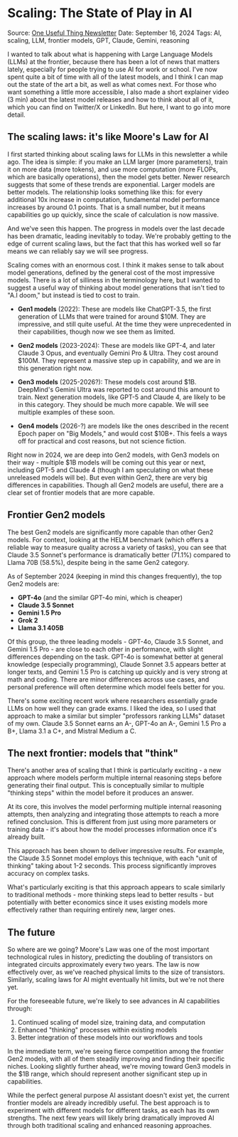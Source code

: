 # Scaling: The State of Play in AI

Source: [One Useful Thing Newsletter](https://www.oneusefulthing.org/p/scaling-the-state-of-play-in-ai)
Date: September 16, 2024
Tags: AI, scaling, LLM, frontier models, GPT, Claude, Gemini, reasoning

I wanted to talk about what is happening with Large Language Models (LLMs) at the frontier, because there has been a lot of news that matters lately, especially for people trying to use AI for work or school. I've now spent quite a bit of time with all of the latest models, and I think I can map out the state of the art a bit, as well as what comes next. For those who want something a little more accessible, I also made a short explainer video (3 min) about the latest model releases and how to think about all of it, which you can find on Twitter/X or LinkedIn. But here, I want to go into more detail.

## The scaling laws: it's like Moore's Law for AI

I first started thinking about scaling laws for LLMs in this newsletter a while ago. The idea is simple: if you make an LLM larger (more parameters), train it on more data (more tokens), and use more computation (more FLOPs, which are basically operations), then the model gets better. Newer research suggests that some of these trends are exponential. Larger models are better models. The relationship looks something like this: for every additional 10x increase in computation, fundamental model performance increases by around 0.1 points. That is a small number, but it means capabilities go up quickly, since the scale of calculation is now massive.

And we've seen this happen. The progress in models over the last decade has been dramatic, leading inevitably to today. We're probably getting to the edge of current scaling laws, but the fact that this has worked well so far means we can reliably say we will see progress.

Scaling comes with an enormous cost. I think it makes sense to talk about model generations, defined by the general cost of the most impressive models. There is a lot of silliness in the terminology here, but I wanted to suggest a useful way of thinking about model generations that isn't tied to "A.I doom," but instead is tied to cost to train.

- **Gen1 models** (2022): These are models like ChatGPT-3.5, the first generation of LLMs that were trained for around $10M. They are impressive, and still quite useful. At the time they were unprecedented in their capabilities, though now we see them as limited.

- **Gen2 models** (2023-2024): These are models like GPT-4, and later Claude 3 Opus, and eventually Gemini Pro & Ultra. They cost around $100M. They represent a massive step up in capability, and we are in this generation right now.

- **Gen3 models** (2025-2026?): These models cost around $1B. DeepMind's Gemini Ultra was reported to cost around this amount to train. Next generation models, like GPT-5 and Claude 4, are likely to be in this category. They should be much more capable. We will see multiple examples of these soon.

- **Gen4 models** (2026-?) are models like the ones described in the recent Epoch paper on "Big Models," and would cost $10B+. This feels a ways off for practical and cost reasons, but not science fiction.

Right now in 2024, we are deep into Gen2 models, with Gen3 models on their way - multiple $1B models will be coming out this year or next, including GPT-5 and Claude 4 (though I am speculating on what these unreleased models will be). But even within Gen2, there are very big differences in capabilities. Though all Gen2 models are useful, there are a clear set of frontier models that are more capable.

## Frontier Gen2 models

The best Gen2 models are significantly more capable than other Gen2 models. For context, looking at the HELM benchmark (which offers a reliable way to measure quality across a variety of tasks), you can see that Claude 3.5 Sonnet's performance is dramatically better (71.1%) compared to Llama 70B (58.5%), despite being in the same Gen2 category. 

As of September 2024 (keeping in mind this changes frequently), the top Gen2 models are:

- **GPT-4o** (and the similar GPT-4o mini, which is cheaper)
- **Claude 3.5 Sonnet**
- **Gemini 1.5 Pro**
- **Grok 2**
- **Llama 3.1 405B**

Of this group, the three leading models - GPT-4o, Claude 3.5 Sonnet, and Gemini 1.5 Pro - are close to each other in performance, with slight differences depending on the task. GPT-4o is somewhat better at general knowledge (especially programming), Claude Sonnet 3.5 appears better at longer texts, and Gemini 1.5 Pro is catching up quickly and is very strong at math and coding. There are minor differences across use cases, and personal preference will often determine which model feels better for you.

There's some exciting recent work where researchers essentially grade LLMs on how well they can grade exams. I liked the idea, so I used that approach to make a similar but simpler "professors ranking LLMs" dataset of my own. Claude 3.5 Sonnet earns an A-, GPT-4o an A-, Gemini 1.5 Pro a B+, Llama 3.1 a C+, and Mistral Medium a C. 

## The next frontier: models that "think"

There's another area of scaling that I think is particularly exciting - a new approach where models perform multiple internal reasoning steps before generating their final output. This is conceptually similar to multiple "thinking steps" within the model before it produces an answer.

At its core, this involves the model performing multiple internal reasoning attempts, then analyzing and integrating those attempts to reach a more refined conclusion. This is different from just using more parameters or training data - it's about how the model processes information once it's already built.

This approach has been shown to deliver impressive results. For example, the Claude 3.5 Sonnet model employs this technique, with each "unit of thinking" taking about 1-2 seconds. This process significantly improves accuracy on complex tasks.

What's particularly exciting is that this approach appears to scale similarly to traditional methods - more thinking steps lead to better results - but potentially with better economics since it uses existing models more effectively rather than requiring entirely new, larger ones.

## The future

So where are we going? Moore's Law was one of the most important technological rules in history, predicting the doubling of transistors on integrated circuits approximately every two years. The law is now effectively over, as we've reached physical limits to the size of transistors. Similarly, scaling laws for AI might eventually hit limits, but we're not there yet.

For the foreseeable future, we're likely to see advances in AI capabilities through:

1. Continued scaling of model size, training data, and computation
2. Enhanced "thinking" processes within existing models
3. Better integration of these models into our workflows and tools

In the immediate term, we're seeing fierce competition among the frontier Gen2 models, with all of them steadily improving and finding their specific niches. Looking slightly further ahead, we're moving toward Gen3 models in the $1B range, which should represent another significant step up in capabilities.

While the perfect general purpose AI assistant doesn't exist yet, the current frontier models are already incredibly useful. The best approach is to experiment with different models for different tasks, as each has its own strengths. The next few years will likely bring dramatically improved AI through both traditional scaling and enhanced reasoning approaches.